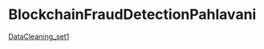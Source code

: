 # BlockchainFraudDetectionPahlavani
[DataCleaning_set1](https://colab.research.google.com/drive/1IgdQhOjfJdIvWapMzuX0z33PtiPskT9T?usp=sharing)
